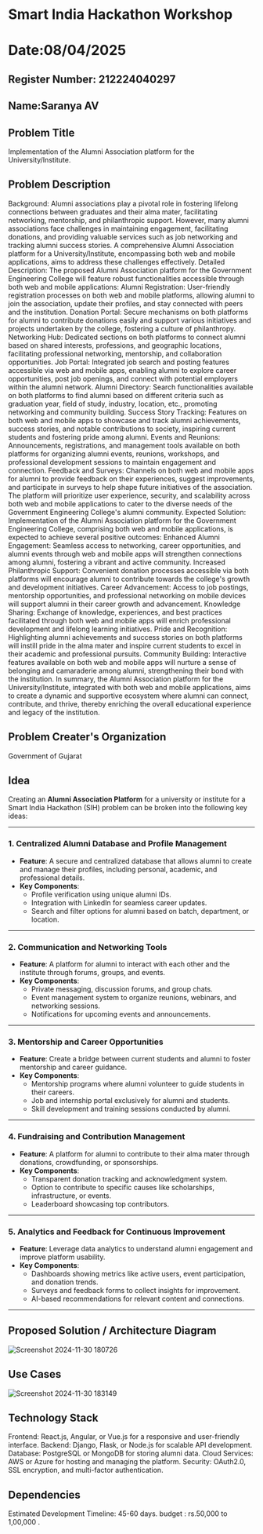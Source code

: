 # Smart India Hackathon Workshop
# Date:08/04/2025
## Register Number: 212224040297
## Name:Saranya AV
## Problem Title
Implementation of the Alumni Association platform for the University/Institute.
## Problem Description
Background: Alumni associations play a pivotal role in fostering lifelong connections between graduates and their alma mater, facilitating networking, mentorship, and philanthropic support. However, many alumni associations face challenges in maintaining engagement, facilitating donations, and providing valuable services such as job networking and tracking alumni success stories. A comprehensive Alumni Association platform for a University/Institute, encompassing both web and mobile applications, aims to address these challenges effectively. Detailed Description: The proposed Alumni Association platform for the Government Engineering College will feature robust functionalities accessible through both web and mobile applications: Alumni Registration: User-friendly registration processes on both web and mobile platforms, allowing alumni to join the association, update their profiles, and stay connected with peers and the institution. Donation Portal: Secure mechanisms on both platforms for alumni to contribute donations easily and support various initiatives and projects undertaken by the college, fostering a culture of philanthropy. Networking Hub: Dedicated sections on both platforms to connect alumni based on shared interests, professions, and geographic locations, facilitating professional networking, mentorship, and collaboration opportunities. Job Portal: Integrated job search and posting features accessible via web and mobile apps, enabling alumni to explore career opportunities, post job openings, and connect with potential employers within the alumni network. Alumni Directory: Search functionalities available on both platforms to find alumni based on different criteria such as graduation year, field of study, industry, location, etc., promoting networking and community building. Success Story Tracking: Features on both web and mobile apps to showcase and track alumni achievements, success stories, and notable contributions to society, inspiring current students and fostering pride among alumni. Events and Reunions: Announcements, registrations, and management tools available on both platforms for organizing alumni events, reunions, workshops, and professional development sessions to maintain engagement and connection. Feedback and Surveys: Channels on both web and mobile apps for alumni to provide feedback on their experiences, suggest improvements, and participate in surveys to help shape future initiatives of the association. The platform will prioritize user experience, security, and scalability across both web and mobile applications to cater to the diverse needs of the Government Engineering College's alumni community. Expected Solution: Implementation of the Alumni Association platform for the Government Engineering College, comprising both web and mobile applications, is expected to achieve several positive outcomes: Enhanced Alumni Engagement: Seamless access to networking, career opportunities, and alumni events through web and mobile apps will strengthen connections among alumni, fostering a vibrant and active community. Increased Philanthropic Support: Convenient donation processes accessible via both platforms will encourage alumni to contribute towards the college's growth and development initiatives. Career Advancement: Access to job postings, mentorship opportunities, and professional networking on mobile devices will support alumni in their career growth and advancement. Knowledge Sharing: Exchange of knowledge, experiences, and best practices facilitated through both web and mobile apps will enrich professional development and lifelong learning initiatives. Pride and Recognition: Highlighting alumni achievements and success stories on both platforms will instill pride in the alma mater and inspire current students to excel in their academic and professional pursuits. Community Building: Interactive features available on both web and mobile apps will nurture a sense of belonging and camaraderie among alumni, strengthening their bond with the institution. In summary, the Alumni Association platform for the University/Institute, integrated with both web and mobile applications, aims to create a dynamic and supportive ecosystem where alumni can connect, contribute, and thrive, thereby enriching the overall educational experience and legacy of the institution.
## Problem Creater's Organization
Government of Gujarat

## Idea
Creating an **Alumni Association Platform** for a university or institute for a Smart India Hackathon (SIH) problem can be broken into the following key ideas:

---

### **1. Centralized Alumni Database and Profile Management**
   - **Feature**: A secure and centralized database that allows alumni to create and manage their profiles, including personal, academic, and professional details.
   - **Key Components**:
     - Profile verification using unique alumni IDs.
     - Integration with LinkedIn for seamless career updates.
     - Search and filter options for alumni based on batch, department, or location.

---

### **2. Communication and Networking Tools**
   - **Feature**: A platform for alumni to interact with each other and the institute through forums, groups, and events.
   - **Key Components**:
     - Private messaging, discussion forums, and group chats.
     - Event management system to organize reunions, webinars, and networking sessions.
     - Notifications for upcoming events and announcements.

---

### **3. Mentorship and Career Opportunities**
   - **Feature**: Create a bridge between current students and alumni to foster mentorship and career guidance.
   - **Key Components**:
     - Mentorship programs where alumni volunteer to guide students in their careers.
     - Job and internship portal exclusively for alumni and students.
     - Skill development and training sessions conducted by alumni.

---

### **4. Fundraising and Contribution Management**
   - **Feature**: A platform for alumni to contribute to their alma mater through donations, crowdfunding, or sponsorships.
   - **Key Components**:
     - Transparent donation tracking and acknowledgment system.
     - Option to contribute to specific causes like scholarships, infrastructure, or events.
     - Leaderboard showcasing top contributors.

---

### **5. Analytics and Feedback for Continuous Improvement**
   - **Feature**: Leverage data analytics to understand alumni engagement and improve platform usability.
   - **Key Components**:
     - Dashboards showing metrics like active users, event participation, and donation trends.
     - Surveys and feedback forms to collect insights for improvement.
     - AI-based recommendations for relevant content and connections.

---

## Proposed Solution / Architecture Diagram
![Screenshot 2024-11-30 180726](https://github.com/user-attachments/assets/470e2709-d3ec-40fd-abd9-c263ec4dee67)


## Use Cases
![Screenshot 2024-11-30 183149](https://github.com/user-attachments/assets/042aabf0-bf19-47bc-a9f5-edaa513bb19c)


## Technology Stack
Frontend: React.js, Angular, or Vue.js for a responsive and user-friendly interface.
Backend: Django, Flask, or Node.js for scalable API development.
Database: PostgreSQL or MongoDB for storing alumni data.
Cloud Services: AWS or Azure for hosting and managing the platform.
Security: OAuth2.0, SSL encryption, and multi-factor authentication.

## Dependencies
Estimated Development Timeline: 45-60 days.
budget : rs.50,000 to 1,00,000 .

